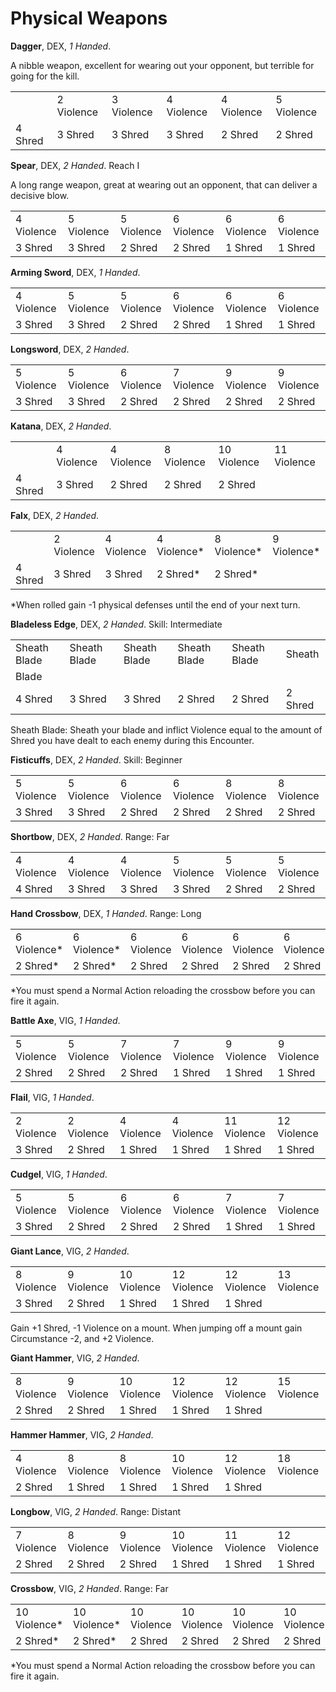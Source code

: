 # Physical Weapons



**Dagger**, DEX, *1 Handed*.

A nibble weapon, excellent for wearing out your opponent, but
terrible for going for the kill.

|  |  |  |  |  |  |
|:-|:-|:-|:-|:-|:-|
|  |2 Violence|3 Violence|4 Violence|4 Violence|5 Violence|
|4 Shred|3 Shred|3 Shred|3 Shred|2 Shred|2 Shred|

**Spear**, DEX, *2 Handed*. Reach I

A long range weapon, great at wearing out an opponent, that
can deliver a decisive blow.

|  |  |  |  |  |  |
|:-|:-|:-|:-|:-|:-|
|4 Violence|5 Violence|5 Violence|6 Violence|6 Violence|6 Violence|
|3 Shred|3 Shred|2 Shred|2 Shred|1 Shred|1 Shred|

**Arming Sword**, DEX, *1 Handed*.

|  |  |  |  |  |  |
|:-|:-|:-|:-|:-|:-|
|4 Violence|5 Violence|5 Violence|6 Violence|6 Violence|6 Violence|
|3 Shred|3 Shred|2 Shred|2 Shred|1 Shred|1 Shred|

**Longsword**, DEX, *2 Handed*.

|  |  |  |  |  |  |
|:-|:-|:-|:-|:-|:-|
|5 Violence|5 Violence|6 Violence|7 Violence|9 Violence|9 Violence|
|3 Shred|3 Shred|2 Shred|2 Shred|2 Shred|2 Shred|

**Katana**, DEX, *2 Handed*.

|  |  |  |  |  |  |
|:-|:-|:-|:-|:-|:-|
||4 Violence|4 Violence|8 Violence|10 Violence|11 Violence|
|4 Shred|3 Shred|2 Shred|2 Shred|2 Shred|  |

**Falx**, DEX, *2 Handed*.

|  |  |  |  |  |  |
|:-|:-|:-|:-|:-|:-|
||2 Violence|4 Violence|4 Violence*|8 Violence*|9 Violence*|
|4 Shred|3 Shred|3 Shred|2 Shred*|2 Shred*|  |

*When rolled gain -1 physical defenses until the end of your next turn.

**Bladeless Edge**, DEX, *2 Handed*. Skill: Intermediate

|  |  |  |  |  |  |
|:-|:-|:-|:-|:-|:-|
|Sheath Blade|Sheath Blade|Sheath Blade|Sheath Blade|Sheath Blade|Sheath
Blade|
|4 Shred|3 Shred|3 Shred|2 Shred|2 Shred|2 Shred|

Sheath Blade: Sheath your blade and inflict Violence equal to the amount of
Shred you have dealt to each enemy during this Encounter.

**Fisticuffs**, DEX, *2 Handed*. Skill: Beginner

|  |  |  |  |  |  |
|:-|:-|:-|:-|:-|:-|
|5 Violence|5 Violence|6 Violence|6 Violence|8 Violence|8 Violence|
|3 Shred|3 Shred|2 Shred|2 Shred|2 Shred|2 Shred|

**Shortbow**, DEX, *2 Handed*. Range: Far

|  |  |  |  |  |  |
|:-|:-|:-|:-|:-|:-|
|4 Violence|4 Violence|4 Violence|5 Violence|5 Violence|5 Violence|
|4 Shred|3 Shred|3 Shred|3 Shred|2 Shred|2 Shred|

**Hand Crossbow**, DEX, *1 Handed*. Range: Long

|  |  |  |  |  |  |
|:-|:-|:-|:-|:-|:-|
|6 Violence*|6 Violence*|6 Violence|6 Violence|6 Violence|6 Violence|
|2 Shred*|2 Shred*|2 Shred|2 Shred|2 Shred|2 Shred|

*You must spend a Normal Action reloading the crossbow before you can fire it
again.

**Battle Axe**, VIG, *1 Handed*.

|  |  |  |  |  |  |
|:-|:-|:-|:-|:-|:-|
|5 Violence|5 Violence|7 Violence|7 Violence|9 Violence|9 Violence|
|2 Shred|2 Shred|2 Shred|1 Shred|1 Shred|1 Shred|

**Flail**, VIG, *1 Handed*.

|  |  |  |  |  |  |
|:-|:-|:-|:-|:-|:-|
|2 Violence|2 Violence|4 Violence|4 Violence|11 Violence|12 Violence|
|3 Shred|2 Shred|1 Shred|1 Shred|1 Shred|1 Shred|

**Cudgel**, VIG, *1 Handed*.

|  |  |  |  |  |  |
|:-|:-|:-|:-|:-|:-|
|5 Violence|5 Violence|6 Violence|6 Violence|7 Violence|7 Violence|
|3 Shred|2 Shred|2 Shred|2 Shred|1 Shred|1 Shred|

**Giant Lance**, VIG, *2 Handed*.

|  |  |  |  |  |  |
|:-|:-|:-|:-|:-|:-|
|8 Violence|9 Violence|10 Violence|12 Violence|12 Violence|13 Violence|
|3 Shred|2 Shred|1 Shred|1 Shred|1 Shred| |
Gain +1 Shred, -1 Violence on a mount. When jumping off a mount gain
Circumstance -2, and +2 Violence.

**Giant Hammer**, VIG, *2 Handed*.

|  |  |  |  |  |  |
|:-|:-|:-|:-|:-|:-|
|8 Violence|9 Violence|10 Violence|12 Violence|12 Violence|15 Violence|
|2 Shred|2 Shred|1 Shred|1 Shred|1 Shred||

**Hammer Hammer**, VIG, *2 Handed*.

|  |  |  |  |  |  |
|:-|:-|:-|:-|:-|:-|
|4 Violence|8 Violence|8 Violence|10 Violence|12 Violence|18 Violence|
|2 Shred|1 Shred|1 Shred|1 Shred|1 Shred||

**Longbow**, VIG, *2 Handed*. Range: Distant

|  |  |  |  |  |  |
|:-|:-|:-|:-|:-|:-|
|7 Violence|8 Violence|9 Violence|10 Violence|11 Violence|12 Violence|
|2 Shred|2 Shred|2 Shred|1 Shred|1 Shred|1 Shred|

**Crossbow**, VIG, *2 Handed*. Range: Far

|  |  |  |  |  |  |
|:-|:-|:-|:-|:-|:-|
|10 Violence*|10 Violence*|10 Violence|10 Violence|10 Violence|10 Violence|
|2 Shred*|2 Shred*|2 Shred|2 Shred|2 Shred|2 Shred|

*You must spend a Normal Action reloading the crossbow before you can fire it
again.
